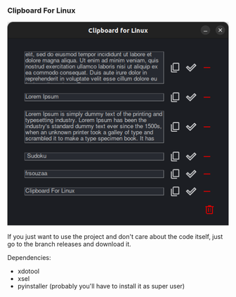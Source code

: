 ### Clipboard For Linux

![Clipboard For Linux](exemple.png)

If you just want to use the project and don't care about the code itself, just go to the branch releases and download it.

Dependencies: 
- xdotool
- xsel
- pyinstaller (probably you'll have to install it as super user)

